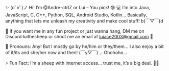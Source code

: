 ✨ (oﾟvﾟ)ノ Hi! I’m @Andre-ctrlZ or Lui – You pick! 😎
💻 I’m into Java, JavaScript, C, C++, Python, SQL, Android Studio, Kotlin... Basically, anything that lets me unleash my creativity and make cool stuff! b(￣▽￣)d

🚀 If you want me in any fun project or just wanna hang, DM me on Discord:luithesheep or shoot me an email at luiace2003@gmail.com 📧

🌈 Pronouns: Any! But I mostly go by he/him or they/them... I also enjoy a bit of it/its and she/her now and then! (￣y▽￣)╭ Ohohoho...

⚡ Fun Fact: I’m a sheep with internet access... trust me, it’s a big deal. 🐑🌐

<!---
Andre-ctrlZ/Andre-ctrlZ is a ✨ special ✨ repository because its `README.md` (this file) appears on your GitHub profile.
You can click the Preview link to take a look at your changes.
--->
